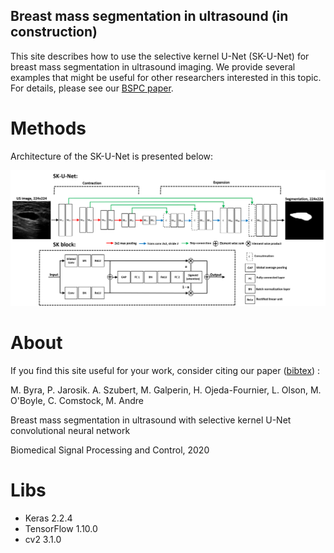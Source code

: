 ## Breast mass segmentation in ultrasound (in construction) 

This site describes how to use the selective kernel U-Net (SK-U-Net) for breast mass segmentation in ultrasound imaging. We provide several examples that might be useful for other researchers interested in this topic. For details, please see our [BSPC paper](https://www.journals.elsevier.com/biomedical-signal-processing-and-control).

# Methods 

Architecture of the SK-U-Net is presented below: 

![SK-U-Net](figures/fig_arch_rev.png)



# About 

If you find this site useful for your work, consider citing our paper ([bibtex]()) : 

M. Byra, P. Jarosik. A. Szubert, M. Galperin, H. Ojeda-Fournier, L. Olson, M. O'Boyle, C. Comstock, M. Andre

Breast mass segmentation in ultrasound with selective kernel U-Net convolutional neural network

Biomedical Signal Processing and Control, 2020

# Libs

- Keras 2.2.4
- TensorFlow 1.10.0
- cv2 3.1.0
